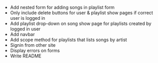 - Add nested form for adding songs in playlist form
- Only include delete buttons for user & playlist show pages if correct user is logged in
- Add playlist drop-down on song show page for playlists created by logged in user
- Add navbar
- Add scope method for playlists that lists songs by artist
- Signin from other site
- Display errors on forms
- Write README